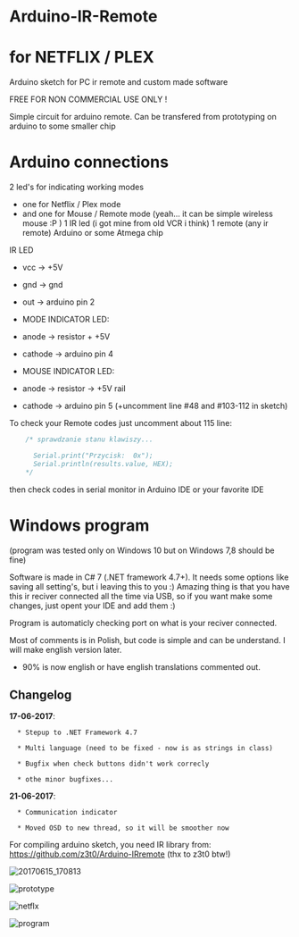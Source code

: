 # Arduino-IR-Remote 
# for NETFLIX / PLEX
Arduino sketch for PC ir remote and custom made software

FREE FOR NON COMMERCIAL USE ONLY !


Simple circuit for arduino remote.
Can be transfered from prototyping on arduino to some smaller chip

# Arduino connections
2 led's for indicating working modes 
  - one for Netflix / Plex mode
  - and one for Mouse / Remote mode (yeah... it can be simple wireless mouse :P )
1 IR led (i got mine from old VCR i think)
1 remote (any ir remote)
Arduino or some Atmega chip


IR LED 
 *   vcc -> +5V
 *   gnd -> gnd
 *   out -> arduino pin 2
     
 *   MODE INDICATOR LED:
 *   anode -> resistor + +5V
 *   cathode -> arduino pin 4
     
 *   MOUSE INDICATOR LED:
 *   anode -> resistor -> +5V rail
 *   cathode -> arduino pin 5 (+uncomment line #48 and #103-112 in sketch)


To check your Remote codes just uncomment about 115 line:
    
```C
    /* sprawdzanie stanu klawiszy...

      Serial.print("Przycisk:  0x");
      Serial.println(results.value, HEX);
    */
```
    
then check codes in serial monitor in Arduino IDE or your favorite IDE

# Windows program

(program was tested only on Windows 10 but on Windows 7,8 should be fine)

Software is made in C# 7 (.NET framework 4.7+). It needs some options like saving all setting's, but i leaving this to you :)
Amazing thing is that you have this ir reciver connected all the time via USB, so if you want make some changes, just opent your IDE and add them :)

Program is automaticly checking port on what is your reciver connected.

Most of comments is in Polish, but code is simple and can be understand. 
I will make english version later.
* 90% is now english or have english translations commented out.

## Changelog
**17-06-2017**:

      * Stepup to .NET Framework 4.7
      
      * Multi language (need to be fixed - now is as strings in class)
      
      * Bugfix when check buttons didn't work correcly
      
      * othe minor bugfixes...
      
**21-06-2017**:
      
      * Communication indicator
      
      * Moved OSD to new thread, so it will be smoother now
      

For compiling arduino sketch, you need IR library from: https://github.com/z3t0/Arduino-IRremote (thx to z3t0 btw!)

![20170615_170813](https://user-images.githubusercontent.com/667242/27188365-373f9bf6-51ee-11e7-9fa5-0ab6333d29df.png)

![prototype](https://user-images.githubusercontent.com/667242/27188366-375cec7e-51ee-11e7-9433-fae0f8e78bf7.png)

![netflx](https://user-images.githubusercontent.com/667242/27181880-bf63bae0-51d9-11e7-9a59-b8d7dcfff9d2.png)

![program](https://user-images.githubusercontent.com/667242/27195516-67b23fd2-5207-11e7-8bbe-9c23b0e6a22c.png)
